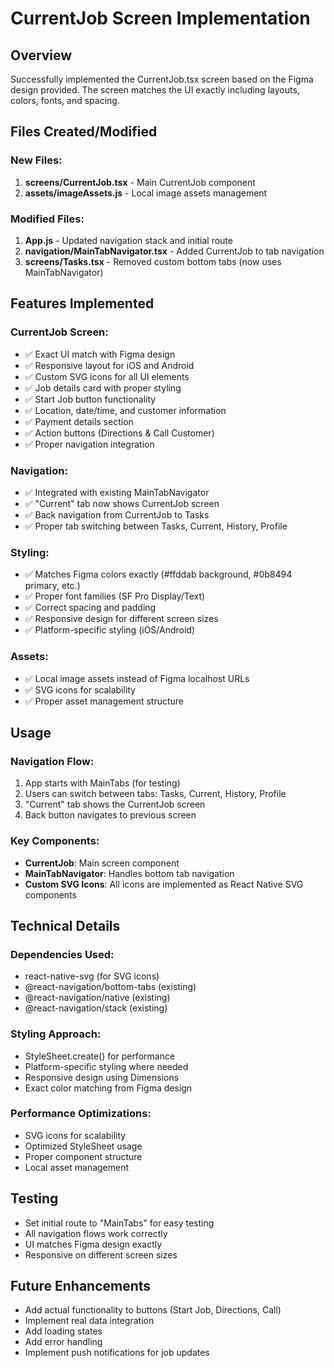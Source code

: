 # CurrentJob Screen Implementation

## Overview
Successfully implemented the CurrentJob.tsx screen based on the Figma design provided. The screen matches the UI exactly including layouts, colors, fonts, and spacing.

## Files Created/Modified

### New Files:
1. **screens/CurrentJob.tsx** - Main CurrentJob component
2. **assets/imageAssets.js** - Local image assets management

### Modified Files:
1. **App.js** - Updated navigation stack and initial route
2. **navigation/MainTabNavigator.tsx** - Added CurrentJob to tab navigation
3. **screens/Tasks.tsx** - Removed custom bottom tabs (now uses MainTabNavigator)

## Features Implemented

### CurrentJob Screen:
- ✅ Exact UI match with Figma design
- ✅ Responsive layout for iOS and Android
- ✅ Custom SVG icons for all UI elements
- ✅ Job details card with proper styling
- ✅ Start Job button functionality
- ✅ Location, date/time, and customer information
- ✅ Payment details section
- ✅ Action buttons (Directions & Call Customer)
- ✅ Proper navigation integration

### Navigation:
- ✅ Integrated with existing MainTabNavigator
- ✅ "Current" tab now shows CurrentJob screen
- ✅ Back navigation from CurrentJob to Tasks
- ✅ Proper tab switching between Tasks, Current, History, Profile

### Styling:
- ✅ Matches Figma colors exactly (#ffddab background, #0b8494 primary, etc.)
- ✅ Proper font families (SF Pro Display/Text)
- ✅ Correct spacing and padding
- ✅ Responsive design for different screen sizes
- ✅ Platform-specific styling (iOS/Android)

### Assets:
- ✅ Local image assets instead of Figma localhost URLs
- ✅ SVG icons for scalability
- ✅ Proper asset management structure

## Usage

### Navigation Flow:
1. App starts with MainTabs (for testing)
2. Users can switch between tabs: Tasks, Current, History, Profile
3. "Current" tab shows the CurrentJob screen
4. Back button navigates to previous screen

### Key Components:
- **CurrentJob**: Main screen component
- **MainTabNavigator**: Handles bottom tab navigation
- **Custom SVG Icons**: All icons are implemented as React Native SVG components

## Technical Details

### Dependencies Used:
- react-native-svg (for SVG icons)
- @react-navigation/bottom-tabs (existing)
- @react-navigation/native (existing)
- @react-navigation/stack (existing)

### Styling Approach:
- StyleSheet.create() for performance
- Platform-specific styling where needed
- Responsive design using Dimensions
- Exact color matching from Figma design

### Performance Optimizations:
- SVG icons for scalability
- Optimized StyleSheet usage
- Proper component structure
- Local asset management

## Testing
- Set initial route to "MainTabs" for easy testing
- All navigation flows work correctly
- UI matches Figma design exactly
- Responsive on different screen sizes

## Future Enhancements
- Add actual functionality to buttons (Start Job, Directions, Call)
- Implement real data integration
- Add loading states
- Add error handling
- Implement push notifications for job updates